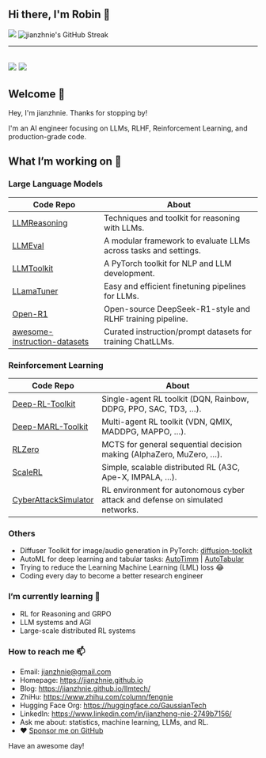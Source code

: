 ## Hi there, I'm Robin 👋

![](https://github-readme-stats.vercel.app/api?username=jianzhnie&count_private=true&show_icons=true&theme=radical)
![jianzhnie's GitHub Streak](https://github-readme-streak-stats.herokuapp.com/?user=jianzhnie&theme=radical)

---
![](https://github-readme-stats.vercel.app/api/top-langs/?username=jianzhnie&layout=compact)
![](https://komarev.com/ghpvc/?username=jianzhnie&color=brightgreen)
---

## Welcome 👋

Hey, I'm jianzhnie. Thanks for stopping by!

I'm an AI engineer focusing on LLMs, RLHF, Reinforcement Learning, and production-grade code. 

## What I’m working on 🔭

### Large Language Models

| Code Repo | About |
| --- | --- |
| [LLMReasoning](https://github.com/jianzhnie/LLMReasoning) | Techniques and toolkit for reasoning with LLMs. |
| [LLMEval](https://github.com/jianzhnie/LLMEval) | A modular framework to evaluate LLMs across tasks and settings. |
| [LLMToolkit](https://github.com/jianzhnie/nlp-toolkit) | A PyTorch toolkit for NLP and LLM development. |
| [LLamaTuner](https://github.com/jianzhnie/LLamaTuner) | Easy and efficient finetuning pipelines for LLMs. |
| [Open-R1](https://github.com/jianzhnie/Open-R1) | Open-source DeepSeek-R1-style and RLHF training pipeline. |
| [awesome-instruction-datasets](https://github.com/jianzhnie/awesome-instruction-datasets) | Curated instruction/prompt datasets for training ChatLLMs. |

### Reinforcement Learning

| Code Repo | About |
| --- | --- |
| [Deep-RL-Toolkit](https://github.com/jianzhnie/deep-rl-toolkit) | Single-agent RL toolkit (DQN, Rainbow, DDPG, PPO, SAC, TD3, …). |
| [Deep-MARL-Toolkit](https://github.com/jianzhnie/deep-marl-toolkit) | Multi-agent RL toolkit (VDN, QMIX, MADDPG, MAPPO, …). |
| [RLZero](https://github.com/jianzhnie/RLZero) | MCTS for general sequential decision making (AlphaZero, MuZero, …). |
| [ScaleRL](https://github.com/jianzhnie/ScaleRL) | Simple, scalable distributed RL (A3C, Ape-X, IMPALA, …). |
| [CyberAttackSimulator](https://github.com/jianzhnie/CyberAttackSimulator) | RL environment for autonomous cyber attack and defense on simulated networks. |

### Others

- Diffuser Toolkit for image/audio generation in PyTorch: [diffusion-toolkit](https://github.com/jianzhnie/diffusion-toolkit)
- AutoML for deep learning and tabular tasks: [AutoTimm](https://github.com/jianzhnie/AutoTimm) | [AutoTabular](https://github.com/jianzhnie/AutoTabular)
- Trying to reduce the Learning Machine Learning (LML) loss 😂
- Coding every day to become a better research engineer

### I’m currently learning 🌱

- RL for Reasoning and GRPO
- LLM systems and AGI
- Large-scale distributed RL systems

### How to reach me 📫

- Email: [jianzhnie@gmail.com](mailto:jianzhnie@gmail.com)
- Homepage: https://jianzhnie.github.io
- Blog: https://jianzhnie.github.io/llmtech/
- ZhiHu: https://www.zhihu.com/column/fengnie
- Hugging Face Org: https://huggingface.co/GaussianTech
- LinkedIn: https://www.linkedin.com/in/jianzheng-nie-2749b7156/
- Ask me about: statistics, machine learning, LLMs, and RL.
- ❤️ [Sponsor me on GitHub](https://github.com/sponsors/jianzhnie)

Have an awesome day!